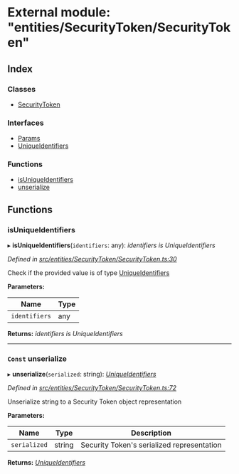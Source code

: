 # External module: "entities/SecurityToken/SecurityToken"

## Index

### Classes

* [SecurityToken](../classes/_entities_securitytoken_securitytoken_.securitytoken.md)

### Interfaces

* [Params](../interfaces/_entities_securitytoken_securitytoken_.params.md)
* [UniqueIdentifiers](../interfaces/_entities_securitytoken_securitytoken_.uniqueidentifiers.md)

### Functions

* [isUniqueIdentifiers](_entities_securitytoken_securitytoken_.md#isuniqueidentifiers)
* [unserialize](_entities_securitytoken_securitytoken_.md#const-unserialize)

## Functions

###  isUniqueIdentifiers

▸ **isUniqueIdentifiers**(`identifiers`: any): *identifiers is UniqueIdentifiers*

*Defined in [src/entities/SecurityToken/SecurityToken.ts:30](https://github.com/PolymathNetwork/polymath-sdk/blob/45453ad/src/entities/SecurityToken/SecurityToken.ts#L30)*

Check if the provided value is of type [UniqueIdentifiers](../interfaces/_entities_securitytoken_securitytoken_.uniqueidentifiers.md)

**Parameters:**

Name | Type |
------ | ------ |
`identifiers` | any |

**Returns:** *identifiers is UniqueIdentifiers*

___

### `Const` unserialize

▸ **unserialize**(`serialized`: string): *[UniqueIdentifiers](../interfaces/_entities_securitytoken_securitytoken_.uniqueidentifiers.md)*

*Defined in [src/entities/SecurityToken/SecurityToken.ts:72](https://github.com/PolymathNetwork/polymath-sdk/blob/45453ad/src/entities/SecurityToken/SecurityToken.ts#L72)*

Unserialize string to a Security Token object representation

**Parameters:**

Name | Type | Description |
------ | ------ | ------ |
`serialized` | string | Security Token's serialized representation  |

**Returns:** *[UniqueIdentifiers](../interfaces/_entities_securitytoken_securitytoken_.uniqueidentifiers.md)*
